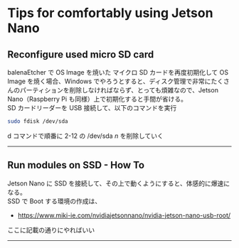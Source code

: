# Tips for comfortably using Jetson Nano  

## Reconfigure used micro SD card  
balenaEtcher で OS Image を焼いた マイクロ SD カードを再度初期化して OS Image を焼く場合、Windows でやろうとすると、ディスク管理で非常にたくさんのパーティションを削除しなければならず、とっても煩雑なので、Jetson Nano（Raspberry Pi も同様）上で初期化すると手間が省ける。  
SD カードリーダーを USB 接続して、以下のコマンドを実行  
```sh
sudo fdisk /dev/sda
```
d コマンドで順番に 2-12 の /dev/sda <i>n</i> を削除していく

---
## Run modules on SSD - How To  
Jetson Nano に SSD を接続して、その上で動くようにすると、体感的に爆速になる。  
SSD で Boot する環境の作成は、  
- https://www.miki-ie.com/nvidiajetsonnano/nvidia-jetson-nano-usb-root/  

ここに記載の通りにやればいい  

---
